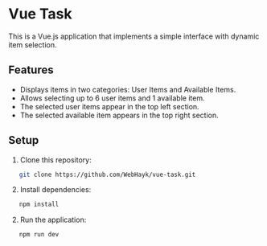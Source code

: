 # Vue Task

This is a Vue.js application that implements a simple interface with dynamic item selection.

## Features

- Displays items in two categories: User Items and Available Items.
- Allows selecting up to 6 user items and 1 available item.
- The selected user items appear in the top left section.
- The selected available item appears in the top right section.

## Setup

1. Clone this repository:
```sh
   git clone https://github.com/WebHayk/vue-task.git
```

2. Install dependencies:
```sh
   npm install
```

2. Run the application:
```sh
   npm run dev
```
